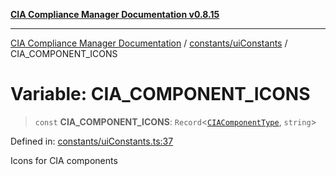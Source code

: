 [**CIA Compliance Manager Documentation v0.8.15**](../../../README.md)

***

[CIA Compliance Manager Documentation](../../../modules.md) / [constants/uiConstants](../README.md) / CIA\_COMPONENT\_ICONS

# Variable: CIA\_COMPONENT\_ICONS

> `const` **CIA\_COMPONENT\_ICONS**: `Record`\<[`CIAComponentType`](../../../types/type-aliases/CIAComponentType.md), `string`\>

Defined in: [constants/uiConstants.ts:37](https://github.com/Hack23/cia-compliance-manager/blob/50a3bb1fa64948444e36c06fee075b5043350db0/src/constants/uiConstants.ts#L37)

Icons for CIA components
